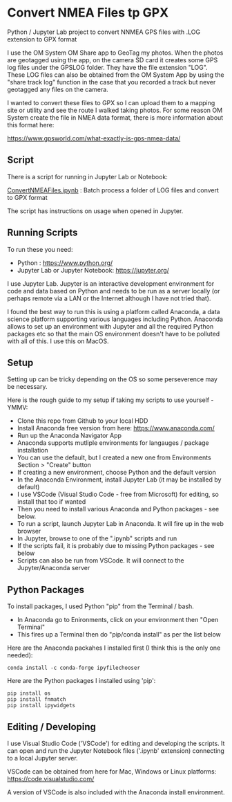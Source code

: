 # Convert NMEA Files tp GPX

Python / Jupyter Lab project to convert NNMEA GPS files with .LOG extension to GPX format

I use the OM System OM Share app to GeoTag my photos. When the photos are geotagged using the app, on 
the camera SD card it creates some GPS log files under the GPSLOG folder. They have the file extension
"LOG". These LOG files can also be obtained from the OM System App by using the "share track log" function
in the case that you recorded a track but never geotagged any files on the camera.

I wanted to convert these files to GPX so I can upload them to a mapping site or utility and
see the route I walked taking photos. For some reason OM System create the file in NMEA data format, 
there is more information about this format here: 

https://www.gpsworld.com/what-exactly-is-gps-nmea-data/

## Script

There is a script for running in Jupyter Lab or Notebook:

[ConvertNMEAFiles.ipynb](ConvertNMEAFiles.ipynb) : Batch process a folder of LOG files and convert to GPX format

The script has instructions on usage when opened in Jupyter.

## Running Scripts

To run these you need:

- Python : https://www.python.org/
- Jupyter Lab or Jupyter Notebook: https://jupyter.org/

I use Jupyter Lab. Jupyter is an interactive development environment for code and data based on Python and needs to be run as a server locally (or perhaps remote via a LAN or the Internet although I have not tried that).

I found the best way to run this is using a platform called Anaconda, a data science platform supporting various languages including Python. Anaconda allows to set up an environment with Jupyter and all the required Python packages etc so that the main OS environment doesn't have to be polluted with all of this. I use this on MacOS.

## Setup

Setting up can be tricky depending on the OS so some perseverence may be necessary.

Here is the rough guide to my setup if taking my scripts to use yourself - YMMV:

- Clone this repo from Github to your local HDD
- Install Anaconda free version from here: https://www.anaconda.com/
- Run up the Anaconda Navigator App
- Anaconda supports mutliple environments for langauges / package installation
- You can use the default, but I created a new one from Environments Section > "Create" button
- If creating a new environment, choose Python and the default version
- In the Anaconda Environment, install Jupyter Lab (it may be installed by default)
- I use VSCode (Visual Studio Code - free from Microsoft) for editing, so install that too if wanted
- Then you need to install various Anaconda and Python packages - see below.
- To run a script, launch Jupyter Lab in Anaconda. It will fire up in the web browser
- In Jupyter, browse to one of the ".ipynb" scripts and run 
- If the scripts fail, it is probably due to missing Python packages - see below
- Scripts can also be run from VSCode. It will connect to the Jupyter/Anaconda server

## Python Packages

To install packages, I used Python "pip" from the Terminal / bash.

- In Anaconda go to Enironments, click on your environment then "Open Terminal"
- This fires up a Terminal then do "pip/conda install" as per the list below

Here are the Anaconda packahes I installed first (I think this is the only one needed):

```
conda install -c conda-forge ipyfilechooser
```

Here are the Python packages I installed using 'pip':

```
pip install os
pip install fnmatch
pip install ipywidgets
```
## Editing / Developing

I use Visual Studio Code ('VSCode') for editing and developing the scripts. It can open and run the Jupyter Notebook files ('.ipynb' extension) connecting to a local Jupyter server.

VSCode can be obtained from here for Mac, Windows or Linux platforms: https://code.visualstudio.com/

A version of VSCode is also included with the Anaconda install environment.









